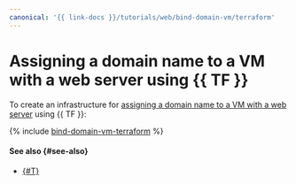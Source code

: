 ```yaml
---
canonical: '{{ link-docs }}/tutorials/web/bind-domain-vm/terraform'
---
```


# Assigning a domain name to a VM with a web server using {{ TF }}

To create an infrastructure for [assigning a domain name to a VM with a web server](index.md) using {{ TF }}:

{% include [bind-domain-vm-terraform](../../../_tutorials/applied/bind-domain-vm-terraform.md) %}

#### See also {#see-also}

* [{#T}](console.md)